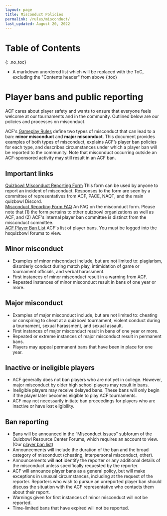 ```yaml
---
layout: page
title: Misconduct Policies
permalink: /rules/misconduct/
last_updated: August 20, 2022
---
```


# Table of Contents
{: .no_toc}
* A markdown unordered list which will be replaced with the ToC, excluding the "Contents header" from above
{:toc}

# Player bans and public reporting
ACF cares about player safety and wants to ensure that everyone feels welcome at our tournaments and in the community. Outlined below are our policies and processes on misconduct.

ACF's [Gameplay Rules](/rules/gameplay/#i-ethics-and-conduct) define two types of misconduct that can lead to a ban: **minor misconduct** and **major misconduct**. This document provides examples of both types of misconduct, explains ACF’s player ban policies for each type, and describes circumstances under which a player ban will be reported to the community. Note that misconduct occurring outside an ACF-sponsored activity may still result in an ACF ban.

## Important links
<div class="important-link">
<a href="https://tinyurl.com/qbmisconduct">Quizbowl Misconduct Reporting Form</a>
This form can be used by anyone to report an incident of misconduct. Responses to the form are seen by a committee of representatives from ACF, PACE, NAQT, and the main quizbowl Discord.
</div>

<div class="important-link">
<a href="https://qbmisconduct.com/">Misconduct Reporting Form FAQ</a>
An FAQ on the misconduct form. Please note that (1) the form pertains to other quizbowl organizations as well as ACF, and (2) ACF's internal player ban committee is distinct from the misconduct committee.
</div>

<div class="important-link">
<a href="https://hsquizbowl.org/forums/viewtopic.php?p=389808">ACF Player Ban List</a>
ACF's list of player bans. You must be logged into the hsquizbowl forums to view.
</div>

## Minor misconduct
* Examples of minor misconduct include, but are not limited to: plagiarism, disorderly conduct during match play, intimidation of game or tournament officials, and verbal harassment.
* First instances of minor misconduct result in a warning from ACF.
* Repeated instances of minor misconduct result in bans of one year or more.

## Major misconduct
* Examples of major misconduct include, but are not limited to: cheating or conspiring to cheat at a quizbowl tournament, violent conduct during a tournament, sexual harassment, and sexual assault.
* First instances of major misconduct result in bans of one year or more.
* Repeated or extreme instances of major misconduct result in permanent bans.
* Players may appeal permanent bans that have been in place for one year.

## Inactive or ineligible players
* ACF generally does not ban players who are not yet in college. However, major misconduct by older high school players may result in bans.
* Ineligible players may receive delayed bans. These bans will only begin if the player later becomes eligible to play ACF tournaments.
* ACF may not necessarily initiate ban proceedings for players who are inactive or have lost eligibility.

## Ban reporting
* Bans will be announced in the “Misconduct Issues” subforum of the Quizbowl Resource Center Forums, which requires an account to view. (Our [player ban list](https://hsquizbowl.org/forums/viewtopic.php?p=389808))
* Announcements will include the duration of the ban and the broad category of misconduct (cheating, interpersonal misconduct, other).
* Announcements will **not** identify the reporter or any additional details of the misconduct unless specifically requested by the reporter.
* ACF will announce player bans as a general policy, but will make exceptions in unusual circumstances, including at the request of the reporter. Reporters who wish to pursue an unreported player ban should discuss the situation with the ACF representative who contacts them about their report.
* Warnings given for first instances of minor misconduct will not be reported.
* Time-limited bans that have expired will not be reported.
